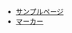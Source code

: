 
- [サンプルページ](https://zu-min.github.io/ar.js_sample/)
- [マーカー](https://zu-min.github.io/ar.js_sample/images/HIRO.jpg)


